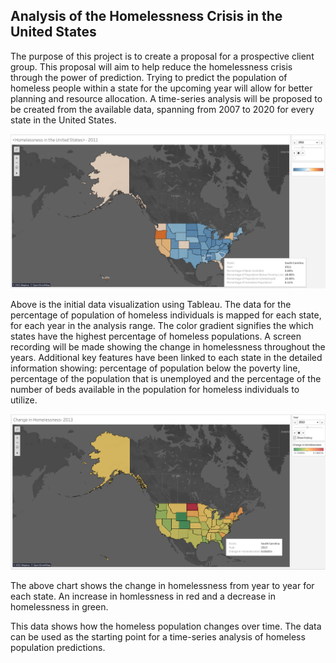 ## Analysis of the Homelessness Crisis in the United States

The purpose of this project is to create a proposal for a prospective client group. This proposal will aim to help reduce the homelessness crisis through the power of prediction. Trying to predict the population of homeless people within a state for the upcoming year will allow for better planning and resource allocation. A time-series analysis will be proposed to be created from the available data, spanning from 2007 to 2020 for every state in the United States. 

![](Images/Tableau_Example.png)

Above is the initial data visualization using Tableau. The data for the percentage of population of homeless individuals is mapped for each state, for each year in the analysis range. The color gradient signifies the which states have the highest percentage of homeless populations. A screen recording will be made showing the change in homelessness throughout the years. Additional key features have been linked to each state in the detailed information showing: percentage of population below the poverty line, percentage of the population that is unemployed and the percentage of the number of beds available in the population for homeless individuals to utilize.

![](Images/Change_Homelessness.png)

The above chart shows the change in homelessness from year to year for each state. An increase in homlessness in red and a decrease in homelessness in green.

This data shows how the homeless population changes over time. The data can be used as the starting point for a time-series analysis of homeless population predictions. 
